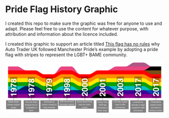 # Pride Flag History Graphic

I created this repo to make sure the graphic was free for anyone to use and adapt. Please feel free to use the content for whatever purpose, with attribution and information about the licence included.

I created this graphic to support an article titled [This flag has no rules](https://careers.autotrader.co.uk/auto-trader-life/This-flag-has-no-rules) why Auto Trader UK followed Manchester Pride’s example by adopting a pride flag with stripes to represent the LGBT+ BAME community.

![Pride Flag Stripe History](stripes-graphic-3076x1000.png)
